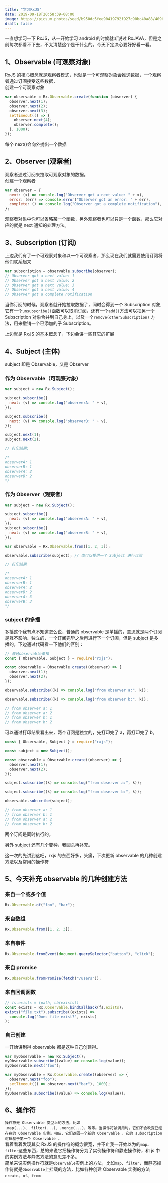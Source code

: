 ```yaml
---
title: "学习RxJS"
date: 2019-09-18T20:58:39+08:00
image: https://picsum.photos/seed/b950dc5fee90419792f927c90bc40a88/4096/2160
draft: false
---
```


一直想学习一下 RxJS，从一开始学习 android 的时候就听说过 RxJAVA，但是之前每次都看不下去，不太清楚这个是干什么的。今天下定决心要好好看一看。

## 1、Observable (可观察对象)

RxJS 的核心概念就是观察者模式，也就是一个可观察对象会推送数据，一个观察者通过订阅接受这些数据，  
创建一个可观察对象

```js
var observable = Rx.Observable.create(function (observer) {
  observer.next(1);
  observer.next(2);
  observer.next(3);
  setTimeout(() => {
    observer.next(4);
    observer.complete();
  }, 1000);
});
```

每个 next()会向外抛出一个数据

## 2、Observer (观察者)

观察者通过订阅来拉取可观察对象的数据。  
创建一个观察者

```js
var observer = {
  next: (x) => console.log("Observer got a next value: " + x),
  error: (err) => console.error("Observer got an error: " + err),
  complete: () => console.log("Observer got a complete notification"),
};
```

观察者对象中你可以省略某一个函数，另外观察者也可以只是一个函数，那么它对应的就是 next 通知的处理方法。

## 3、Subscription (订阅)

上边我们有了一个可观察对象和以一个可观察者，那么现在我们就需要使用订阅将他们联系起来

```js
var subscription = observable.subscribe(observer);
// Observer got a next value: 1
// Observer got a next value: 2
// Observer got a next value: 3
// Observer got a next value: 4
// Observer got a complete notification
```

当你订阅的时候，观察者就开始拉取数据了，同时会得到一个 Subscription 对象,它有一个`unsubscribe()`函数可以取消订阅，还有一个`add()`方法可以把另一个 Subscription 对象合并到自己身上，以及一个`remove(otherSubscription)` 方法，用来撤销一个已添加的子 Subscription。

上边就是 RxJS 的基本概念了，下边会讲一些其它的扩展

## 4、Subject (主体)

subject 即是 Observable，又是 Observer

### 作为 Observable（可观察对象）

```js
var subject = new Rx.Subject();

subject.subscribe({
  next: (v) => console.log("observerA: " + v),
});

subject.subscribe({
  next: (v) => console.log("observerB: " + v),
});

subject.next(1);
subject.next(2);

// 打印结果:

/*
observerA: 1
observerB: 1
observerA: 2
observerB: 2
*/
```

### 作为 Observer（观察者）

```js
var subject = new Rx.Subject();

subject.subscribe({
  next: (v) => console.log("observerA: " + v),
});
subject.subscribe({
  next: (v) => console.log("observerB: " + v),
});

var observable = Rx.Observable.from([1, 2, 3]);

observable.subscribe(subject); // 你可以提供一个 Subject 进行订阅

// 打印结果

/*
observerA: 1
observerB: 1
observerA: 2
observerB: 2
observerA: 3
observerB: 3
*/
```

### subject 的多播

多播这个我有点不知道怎么说，普通的 observable 是单播的，意思就是两个订阅是互不影响、独立的，一个订阅完毕之后再进行下一个订阅，但是 subject 是多播的，下边通过代码看一下他们的区别：

```js
// 普通observable单播
const { Observable, Subject } = require("rxjs");

const observable = Observable.create((observer) => {
  observer.next(1);
  observer.next(2);
});

observable.subscribe((k) => console.log("from observer a:", k));

observable.subscribe((k) => console.log("from observer b:", k));

// from observer a: 1
// from observer a: 2
// from observer b: 1
// from observer b: 2
```

可以通过打印结果看出来，两个订阅是独立的，先打印完了 a，再打印完了 b。

```js
const { Observable, Subject } = require("rxjs");

const subject = new Subject();

const observable = Observable.create((observer) => {
  observer.next(1);
  observer.next(2);
});

subject.subscribe((k) => console.log("from observer a:", k));

subject.subscribe((k) => console.log("from observer b:", k));

observable.subscribe(subject);

// from observer a: 1
// from observer b: 1
// from observer a: 2
// from observer b: 2
```

两个订阅是同时执行的。

另外 subject 还有几个变种，我回头再补充。

这一次的先讲到这吧，rxjs 的东西好多，头痛，下次更新 observable 的几种创建方法以及常用的操作符

## 5、今天补充 observable 的几种创建方法

### 来自一个或多个值

```js
Rx.Observable.of("foo", "bar");
```

### 来自数组

```js
Rx.Observable.from([1, 2, 3]);
```

### 来自事件

```js
Rx.Observable.fromEvent(document.querySelector("button"), "click");
```

### 来自 promise

```js
Rx.Observable.fromPromise(fetch("/users"));
```

### 来自回调函数

```js
// fs.exists = (path, cb(exists))
const exists = Rx.Observable.bindCallback(fs.exists);
exists("file.txt").subscribe((exists) =>
  console.log("Does file exist?", exists)
);
```

### 自己创建

一开始讲到得 observable 都是这种自己创建得。

```js
var myObservable = new Rx.Subject();
myObservable.subscribe((value) => console.log(value));
myObservable.next("foo");
```

```js
var myObservable = Rx.Observable.create((observer) => {
  observer.next("foo");
  setTimeout(() => observer.next("bar"), 1000);
});
myObservable.subscribe((value) => console.log(value));
```

## 6、操作符

`操作符是 Observable 类型上的方法，比如 .map(...)、.filter(...)、.merge(...)，等等。当操作符被调用时，它们不会改变已经存在的 Observable 实例。相反，它们返回一个新的 Observable ，它的 subscription 逻辑基于第一个 Observable 。`  
看着看着发现其实 RxJS 的操作符的概念很宽，并不止我一开始以为的`map`、`filter`这些东西，总的来说它把操作符分为了实例操作符和静态操作符，和 js 中的实例方法与静态方法的意思差不多。  
简单来说实例操作符就是`Observable`实例上的方法，比如`map`、`filter`，而静态操作符就是`Observable`上挂载的方法，比如各种创建 Observable 实例的方法`create`、`of`、`from`
